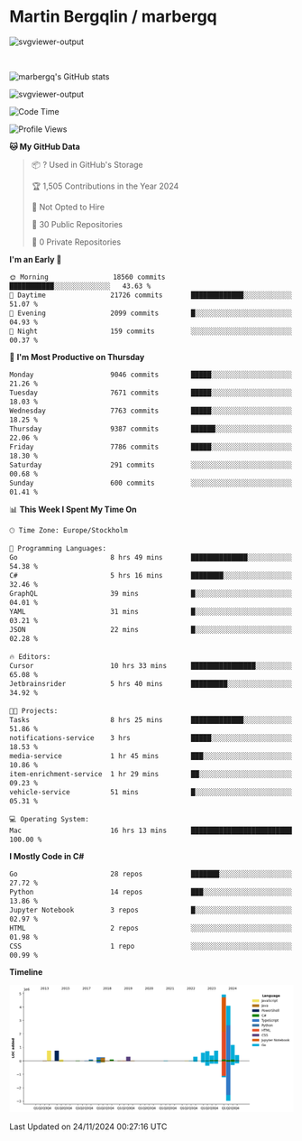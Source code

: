 # Martin Bergqlin / marbergq

![svgviewer-output](https://user-images.githubusercontent.com/2405410/206014777-22d41ecb-c24f-421d-b7d9-bba2cb5bb0de.svg)

<br>

<!--- [![Martin's Week](https://github-readme-stats.vercel.app/api/wakatime?username=marbergq&theme=dark)](https://github.com/anuraghazra/github-readme-stats) -->

![marbergq's GitHub stats](https://github-readme-stats.vercel.app/api?username=marbergq&count_private=true&show_icons=true)

![svgviewer-output](https://wakatime.com/badge/user/3f0a2069-6683-4e19-9a4a-7d21ea815067.svg)

<!--START_SECTION:waka-->
![Code Time](http://img.shields.io/badge/Code%20Time-4%2C613%20hrs%2054%20mins-blue)

![Profile Views](http://img.shields.io/badge/Profile%20Views-0-blue)

**🐱 My GitHub Data** 

> 📦 ? Used in GitHub's Storage 
 > 
> 🏆 1,505 Contributions in the Year 2024
 > 
> 🚫 Not Opted to Hire
 > 
> 📜 30 Public Repositories 
 > 
> 🔑 0 Private Repositories 
 > 
**I'm an Early 🐤** 

```text
🌞 Morning                18560 commits       ███████████░░░░░░░░░░░░░░   43.63 % 
🌆 Daytime                21726 commits       █████████████░░░░░░░░░░░░   51.07 % 
🌃 Evening                2099 commits        █░░░░░░░░░░░░░░░░░░░░░░░░   04.93 % 
🌙 Night                  159 commits         ░░░░░░░░░░░░░░░░░░░░░░░░░   00.37 % 
```
📅 **I'm Most Productive on Thursday** 

```text
Monday                   9046 commits        █████░░░░░░░░░░░░░░░░░░░░   21.26 % 
Tuesday                  7671 commits        █████░░░░░░░░░░░░░░░░░░░░   18.03 % 
Wednesday                7763 commits        █████░░░░░░░░░░░░░░░░░░░░   18.25 % 
Thursday                 9387 commits        ██████░░░░░░░░░░░░░░░░░░░   22.06 % 
Friday                   7786 commits        █████░░░░░░░░░░░░░░░░░░░░   18.30 % 
Saturday                 291 commits         ░░░░░░░░░░░░░░░░░░░░░░░░░   00.68 % 
Sunday                   600 commits         ░░░░░░░░░░░░░░░░░░░░░░░░░   01.41 % 
```


📊 **This Week I Spent My Time On** 

```text
🕑︎ Time Zone: Europe/Stockholm

💬 Programming Languages: 
Go                       8 hrs 49 mins       ██████████████░░░░░░░░░░░   54.38 % 
C#                       5 hrs 16 mins       ████████░░░░░░░░░░░░░░░░░   32.46 % 
GraphQL                  39 mins             █░░░░░░░░░░░░░░░░░░░░░░░░   04.01 % 
YAML                     31 mins             █░░░░░░░░░░░░░░░░░░░░░░░░   03.21 % 
JSON                     22 mins             █░░░░░░░░░░░░░░░░░░░░░░░░   02.28 % 

🔥 Editors: 
Cursor                   10 hrs 33 mins      ████████████████░░░░░░░░░   65.08 % 
Jetbrainsrider           5 hrs 40 mins       █████████░░░░░░░░░░░░░░░░   34.92 % 

🐱‍💻 Projects: 
Tasks                    8 hrs 25 mins       █████████████░░░░░░░░░░░░   51.86 % 
notifications-service    3 hrs               █████░░░░░░░░░░░░░░░░░░░░   18.53 % 
media-service            1 hr 45 mins        ███░░░░░░░░░░░░░░░░░░░░░░   10.86 % 
item-enrichment-service  1 hr 29 mins        ██░░░░░░░░░░░░░░░░░░░░░░░   09.23 % 
vehicle-service          51 mins             █░░░░░░░░░░░░░░░░░░░░░░░░   05.31 % 

💻 Operating System: 
Mac                      16 hrs 13 mins      █████████████████████████   100.00 % 
```

**I Mostly Code in C#** 

```text
Go                       28 repos            ███████░░░░░░░░░░░░░░░░░░   27.72 % 
Python                   14 repos            ███░░░░░░░░░░░░░░░░░░░░░░   13.86 % 
Jupyter Notebook         3 repos             █░░░░░░░░░░░░░░░░░░░░░░░░   02.97 % 
HTML                     2 repos             ░░░░░░░░░░░░░░░░░░░░░░░░░   01.98 % 
CSS                      1 repo              ░░░░░░░░░░░░░░░░░░░░░░░░░   00.99 % 
```



**Timeline**

![Lines of Code chart](https://raw.githubusercontent.com/marbergq/marbergq/main/assets/bar_graph.png)


 Last Updated on 24/11/2024 00:27:16 UTC
<!--END_SECTION:waka-->
